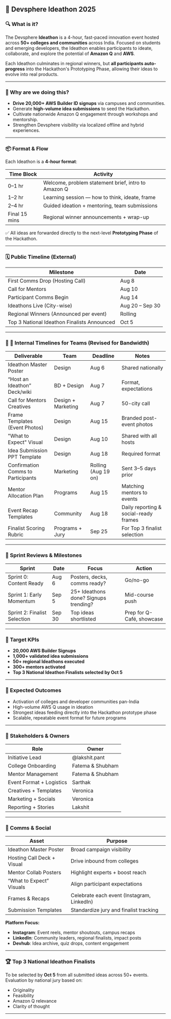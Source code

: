 ## 📌 Devsphere Ideathon 2025

### 🔍 What is it?

The Devsphere **Ideathon** is a 4-hour, fast-paced innovation event hosted across **50+ colleges and communities** across India. Focused on students and emerging developers, the Ideathon enables participants to ideate, collaborate, and explore the potential of **Amazon Q** and **AWS**.

Each Ideathon culminates in regional winners, but **all participants auto-progress** into the Hackathon's Prototyping Phase, allowing their ideas to evolve into real products.

---

### 🎯 Why are we doing this?

* **Drive 20,000+ AWS Builder ID signups** via campuses and communities.
* Generate **high-volume idea submissions** to seed the Hackathon.
* Cultivate nationwide Amazon Q engagement through workshops and mentorship.
* Strengthen Devsphere visibility via localized offline and hybrid experiences.

---

### 📦 Format & Flow

Each Ideathon is a **4-hour format**:

| Time Block    | Activity                                            |
| ------------- | --------------------------------------------------- |
| 0–1 hr        | Welcome, problem statement brief, intro to Amazon Q |
| 1–2 hr        | Learning session — how to think, ideate, frame      |
| 2–4 hr        | Guided ideation + mentoring, team submissions       |
| Final 15 mins | Regional winner announcements + wrap-up             |

✅ All ideas are forwarded directly to the next-level **Prototyping Phase** of the Hackathon.

---

### 🗓️ Public Timeline (External)

| Milestone                                   | Date            |
| ------------------------------------------- | --------------- |
| First Comms Drop (Hosting Call)             | Aug 8           |
| Call for Mentors                            | Aug 10          |
| Participant Comms Begin                     | Aug 14          |
| Ideathons Live (City-wise)                  | Aug 20 – Sep 30 |
| Regional Winners (Announced per event)      | Rolling         |
| Top 3 National Ideathon Finalists Announced | Oct 5           |

---

### 🧩 📅 Internal Timelines for Teams (Revised for Bandwidth)

| Deliverable                        | Team               | Deadline            | Notes                                 |
| ---------------------------------- | ------------------ | ------------------- | ------------------------------------- |
| Ideathon Master Poster             | Design             | Aug 6               | Shared nationally                     |
| “Host an Ideathon” Deck/wiki            | BD + Design        | Aug 7               | Format, expectations                  |
| Call for Mentors Creatives         | Design + Marketing | Aug 7              | 50-city call                          |
| Frame Templates (Event Photos)     | Design             | Aug 15              | Branded post-event photos             |
| "What to Expect" Visual            | Design             | Aug 10              | Shared with all hosts                 |
| Idea Submission PPT Template       | Design             | Aug 18              | Required format                       |
| Confirmation Comms to Participants | Marketing          | Rolling (Aug 19 on) | Sent 3–5 days prior                   |
| Mentor Allocation Plan             | Programs           | Aug 15              | Matching mentors to events            |
| Event Recap Templates              | Community          | Aug 18              | Daily reporting & social-ready frames |
| Finalist Scoring Rubric            | Programs + Jury    | Sep 25              | For Top 3 finalist selection          |

---

### 🚦 Sprint Reviews & Milestones

| Sprint                       | Date   | Focus                                 | Action                    |
| ---------------------------- | ------ | ------------------------------------- | ------------------------- |
| Sprint 0: Content Ready      | Aug 6  | Posters, decks, comms ready?          | Go/no-go                  |
| Sprint 1: Early Momentum     | Sep 5  | 25+ Ideathons done? Signups trending? | Mid-course push           |
| Sprint 2: Finalist Selection | Sep 30 | Top ideas shortlisted                 | Prep for Q-Café, showcase |

---

### 🎯 Target KPIs

* **20,000 AWS Builder Signups**
* **1,000+ validated idea submissions**
* **50+ regional Ideathons executed**
* **300+ mentors activated**
* **Top 3 National Ideathon Finalists selected by Oct 5**

---

### 🔁 Expected Outcomes

* Activation of colleges and developer communities pan-India
* High-volume AWS Q usage in ideation
* Strongest ideas feeding directly into the Hackathon prototype phase
* Scalable, repeatable event format for future programs

---

### 👥 Stakeholders & Owners

| Role                     | Owner            |
| ------------------------ | ---------------- |
| Initiative Lead          | @lakshit.pant    |
| College Onboarding       | Fatema & Shubham |
| Mentor Management        | Fatema & Shubham    |
| Event Format + Logistics | Sarthak    |
| Creatives + Templates    | Veronica      |
| Marketing + Socials      | Veronica   |
| Reporting + Stories      | Lakshit   |

---

### 📣 Comms & Social 

| Asset                      | Purpose                                    |
| -------------------------- | ------------------------------------------ |
| Ideathon Master Poster     | Broad campaign visibility                  |
| Hosting Call Deck + Visual | Drive inbound from colleges                |
| Mentor Collab Posters      | Highlight experts + boost reach            |
| “What to Expect” Visuals   | Align participant expectations             |
| Frames & Recaps            | Celebrate each event (Instagram, LinkedIn) |
| Submission Templates       | Standardize jury and finalist tracking     |

**Platform Focus:**

* **Instagram**: Event reels, mentor shoutouts, campus recaps
* **LinkedIn**: Community leaders, regional finalists, impact posts
* **Devhub**: Idea archive, quiz drops, content engagement

---

### 🏆 Top 3 National Ideathon Finalists

To be selected by **Oct 5** from all submitted ideas across 50+ events.
Evaluation by national jury based on:

* Originality
* Feasibility
* Amazon Q relevance
* Clarity of thought

---
